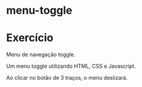 # menu-toggle
<h1> Exercício </h1>

Menu de navegação toggle.

Um menu toggle utilizando HTML, CSS e Javascript.

Ao clicar no botão de 3 traços, o menu deslizará.
